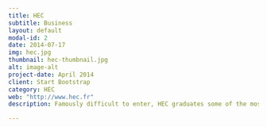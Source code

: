 ```yaml
---
title: HEC
subtitle: Business
layout: default
modal-id: 2
date: 2014-07-17
img: hec.jpg
thumbnail: hec-thumbnail.jpg
alt: image-alt
project-date: April 2014
client: Start Bootstrap
category: HEC
web: "http://www.hec.fr"
description: Famously difficult to enter, HEC graduates some of the most successful business people in Europe.  After two years of intense study, students must pass public examinations, where they compete amongts 5,000 candidates for 380 coveted spots.  Once admitted, they enjoy a wild campus life (one of the few universities in Ile-de-France with a self sufficient campus) and small courses with prestigious professors.  Notable graduates include Jean-Paul Agon (CEO l'Oreal), Pascal Lamy (Director WTO), Baudouin Prot (President BNP Paribas), among others.

---
```

